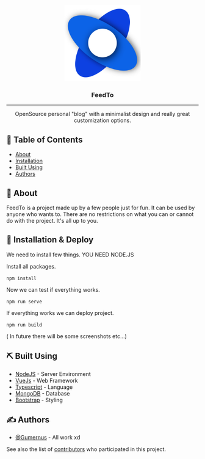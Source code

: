 <p align="center">
  <a href="" rel="noopener">
 <img width=200px height=200px src="./src/assets/logo.png" alt="Project logo"></a>
</p>

<h3 align="center">FeedTo</h3>

<div align="center">

</div>

---

<p align="center"> OpenSource personal "blog" with a minimalist design and really great customization options.
    <br> 
</p>

## 📝 Table of Contents

- [About](#about)
- [Installation](#installation)
- [Built Using](#built_using)
- [Authors](#authors)

## 🧐 About <a name = "about"></a>

FeedTo is a project made up by a few people just for fun. It can be used by anyone who wants to. There are no restrictions on what you can or cannot do with the project. It's all up to you.

## 🚀 Installation & Deploy <a name = "installation"></a>

We need to install few things. YOU NEED NODE.JS

Install all packages.

```
npm install
```

Now we can test if everything works.

```
npm run serve
```

If everything works we can deploy project.

```
npm run build
```

( In future there will be some screenshots etc...)

## ⛏️ Built Using <a name = "built_using"></a>

- [NodeJS](https://nodejs.org/) - Server Environment
- [VueJs](https://vuejs.org/) - Web Framework
- [Typescript](https://www.typescriptlang.org/) - Language
- [MongoDB](https://www.mongodb.com/) - Database
- [Bootstrap](https://getbootstrap.com/) - Styling

## ✍️ Authors <a name = "authors"></a>

- [@Gumernus](https://github.com/gumernus) - All work xd

See also the list of [contributors](https://github.com/kylelobo/The-Documentation-Compendium/contributors) who participated in this project.
